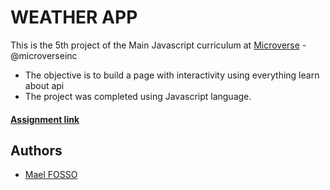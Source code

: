 # WEATHER APP

This is the 5th project of the Main Javascript curriculum at [Microverse](https://www.microverse.org/) - @microverseinc

* The objective is to build a page with interactivity using everything learn about api
* The project was completed using Javascript language.

#### [Assignment link](https://www.theodinproject.com/courses/javascript/lessons/weather-app)


## Authors

- [Mael FOSSO](https://github.com/maelfosso)


